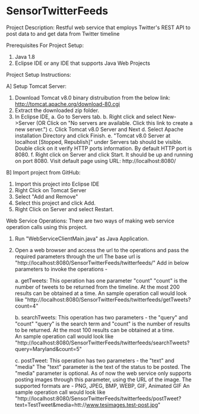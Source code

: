 # SensorTwitterFeeds

Project Description: 
Restful web service that employs Twitter's REST API to post data to 
and get data from Twitter timeline

Prerequisites For Project Setup:
1. Java 1.8
2. Eclipse IDE or any IDE that supports Java Web Projects

Project Setup Instructions:

A] Setup Tomcat Server:
1. Download Tomcat v8.0 binary distruibution from the below link:
   http://tomcat.apache.org/download-80.cgi
2. Extract the downloaded zip folder.
3. In Eclipse IDE, 
   a. Go to Servers tab.
   b. Right click and select New->Server 
      (OR Click on "No servers are available. Click this link to create a new server.")
   c. Click Tomcat v8.0 Server and Next
   d. Select Apache installation Directory and click Finish.
   e. "Tomcat v8.0 Server at localhost [Stopped, Republish]" under Servers tab should be visible. 
      Double click on it verify HTTP ports information. By default HTTP port is 8080.
   f. Right click on Server and click Start. It should be up and running on port 8080.
      Visit default page using URL: http://localhost:8080/
   
B] Import project from GitHub:
1. Import this project into Eclipse IDE 
2. Right Click on Tomcat Server
3. Select "Add and Remove"
4. Select this project and click Add.
5. Right Click on Server and select Restart.

Web Service Operations:
There are two ways of making web service operation calls using this project.

1. Run "WebServiceClientMain.java" as Java Application.

2. Open a web browser and access the url to the operations 
   and pass the required parameters through the url
   The base url is "http://localhost:8080/SensorTwitterFeeds/twitterfeeds/"
   Add in below parameters to invoke the operations -
   
   a. getTweets: This operation has one parameter "count"
      "count" is the number of tweets to be returned from the timeline. 
       At the most 200 results can be obtained at a time. 
       An sample operation call would look like 
      "http://localhost:8080/SensorTwitterFeeds/twitterfeeds/getTweets?count=4"
   
   b. searchTweets: This operation has two parameters - the "query" and "count"
      "query" is the search term and "count" is the number of results to be returned.
       At the most 100 results can be obtained at a time.  
       An sample operation call would look like 
      "http://localhost:8080/SensorTwitterFeeds/twitterfeeds/searchTweets?query=Maryland&count=5"  
   
   c. postTweet: This operation has two parameters - the "text" and "media"
      The "text" parameter is the text of the status to be posted.
      The "media" parameter is optional. As of now the web service only supports posting images through this parameter, using the URL of the image. 
      The supported formats are - PNG, JPEG, BMP, WEBP, GIF, Animated GIF
      An sample operation call would look like 
      "http://localhost:8080/SensorTwitterFeeds/twitterfeeds/postTweet?text=TestTweet&media=htt://www.tesimages.test-post.jpg"
       
